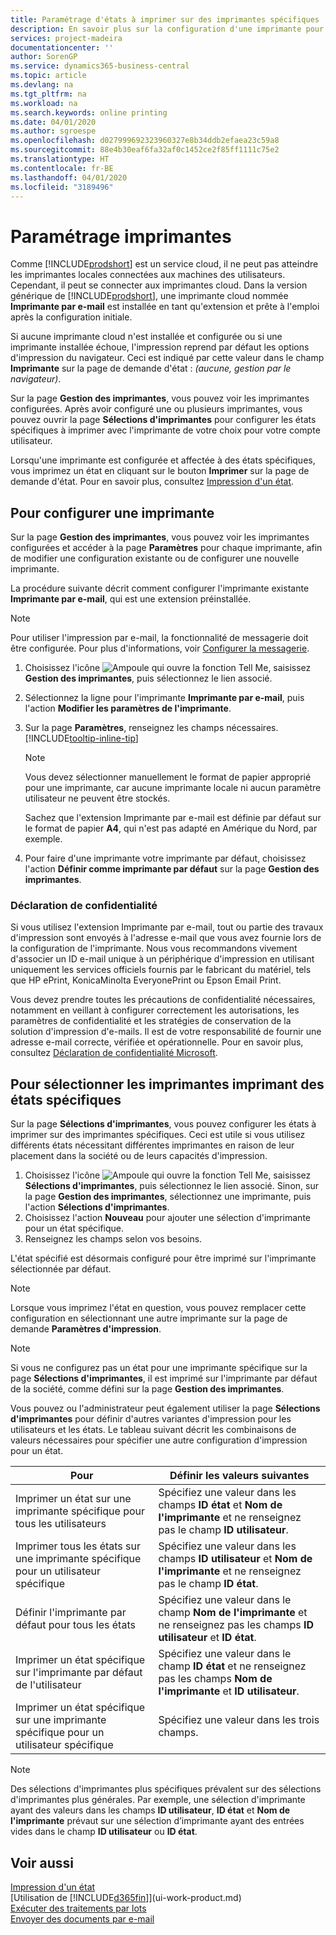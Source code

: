 ```yaml
---
title: Paramétrage d'états à imprimer sur des imprimantes spécifiques | Microsoft Docs
description: En savoir plus sur la configuration d'une imprimante pour un état et l'utilisation de la page Sélections d'imprimantes.
services: project-madeira
documentationcenter: ''
author: SorenGP
ms.service: dynamics365-business-central
ms.topic: article
ms.devlang: na
ms.tgt_pltfrm: na
ms.workload: na
ms.search.keywords: online printing
ms.date: 04/01/2020
ms.author: sgroespe
ms.openlocfilehash: d027999692323960327e8b34ddb2efaea23c59a8
ms.sourcegitcommit: 88e4b30eaf6fa32af0c1452ce2f85ff1111c75e2
ms.translationtype: HT
ms.contentlocale: fr-BE
ms.lasthandoff: 04/01/2020
ms.locfileid: "3189496"
---
```

# <a name="set-up-printers"></a>Paramétrage imprimantes
Comme [!INCLUDE[prodshort](includes/prodshort.md)] est un service cloud, il ne peut pas atteindre les imprimantes locales connectées aux machines des utilisateurs. Cependant, il peut se connecter aux imprimantes cloud. Dans la version générique de [!INCLUDE[prodshort](includes/prodshort.md)], une imprimante cloud nommée **Imprimante par e-mail** est installée en tant qu'extension et prête à l'emploi après la configuration initiale.

Si aucune imprimante cloud n'est installée et configurée ou si une imprimante installée échoue, l'impression reprend par défaut les options d'impression du navigateur. Ceci est indiqué par cette valeur dans le champ **Imprimante** sur la page de demande d'état : *(aucune, gestion par le navigateur)*.

Sur la page **Gestion des imprimantes**, vous pouvez voir les imprimantes configurées. Après avoir configuré une ou plusieurs imprimantes, vous pouvez ouvrir la page **Sélections d'imprimantes** pour configurer les états spécifiques à imprimer avec l'imprimante de votre choix pour votre compte utilisateur.

Lorsqu'une imprimante est configurée et affectée à des états spécifiques, vous imprimez un état en cliquant sur le bouton **Imprimer** sur la page de demande d'état. Pour en savoir plus, consultez [Impression d'un état](ui-work-report.md#PrintReport).

## <a name="to-set-up-a-printer"></a>Pour configurer une imprimante
Sur la page **Gestion des imprimantes**, vous pouvez voir les imprimantes configurées et accéder à la page **Paramètres** pour chaque imprimante, afin de modifier une configuration existante ou de configurer une nouvelle imprimante.

La procédure suivante décrit comment configurer l'imprimante existante **Imprimante par e-mail**, qui est une extension préinstallée.

> [!NOTE]
> Pour utiliser l'impression par e-mail, la fonctionnalité de messagerie doit être configurée. Pour plus d'informations, voir [Configurer la messagerie](admin-how-setup-email.md).

1. Choisissez l'icône ![Ampoule qui ouvre la fonction Tell Me](media/ui-search/search_small.png "Dites-moi ce que vous voulez faire"), saisissez **Gestion des imprimantes**, puis sélectionnez le lien associé.
2. Sélectionnez la ligne pour l'imprimante **Imprimante par e-mail**, puis l'action **Modifier les paramètres de l'imprimante**.
3. Sur la page **Paramètres**, renseignez les champs nécessaires. [!INCLUDE[tooltip-inline-tip](includes/tooltip-inline-tip_md.md)]

    > [!NOTE]
    > Vous devez sélectionner manuellement le format de papier approprié pour une imprimante, car aucune imprimante locale ni aucun paramètre utilisateur ne peuvent être stockés.
    >
    > Sachez que l'extension Imprimante par e-mail est définie par défaut sur le format de papier **A4**, qui n'est pas adapté en Amérique du Nord, par exemple.
4. Pour faire d'une imprimante votre imprimante par défaut, choisissez l'action **Définir comme imprimante par défaut** sur la page **Gestion des imprimantes**.

### <a name="privacy-notice"></a>Déclaration de confidentialité
Si vous utilisez l'extension Imprimante par e-mail, tout ou partie des travaux d'impression sont envoyés à l'adresse e-mail que vous avez fournie lors de la configuration de l'imprimante. Nous vous recommandons vivement d'associer un ID e-mail unique à un périphérique d'impression en utilisant uniquement les services officiels fournis par le fabricant du matériel, tels que HP ePrint, KonicaMinolta EveryonePrint ou Epson Email Print.

Vous devez prendre toutes les précautions de confidentialité nécessaires, notamment en veillant à configurer correctement les autorisations, les paramètres de confidentialité et les stratégies de conservation de la solution d'impression d'e-mails. Il est de votre responsabilité de fournir une adresse e-mail correcte, vérifiée et opérationnelle. Pour en savoir plus, consultez [Déclaration de confidentialité Microsoft](https://privacy.microsoft.com/en-us/privacystatement).

## <a name="to-select-which-printers-print-which-reports"></a>Pour sélectionner les imprimantes imprimant des états spécifiques
Sur la page **Sélections d'imprimantes**, vous pouvez configurer les états à imprimer sur des imprimantes spécifiques. Ceci est utile si vous utilisez différents états nécessitant différentes imprimantes en raison de leur placement dans la société ou de leurs capacités d'impression.

1. Choisissez l'icône ![Ampoule qui ouvre la fonction Tell Me](media/ui-search/search_small.png "Dites-moi ce que vous voulez faire"), saisissez **Sélections d'imprimantes**, puis sélectionnez le lien associé. Sinon, sur la page **Gestion des imprimantes**, sélectionnez une imprimante, puis l'action **Sélections d'imprimantes**.
2. Choisissez l'action **Nouveau** pour ajouter une sélection d'imprimante pour un état spécifique.
3. Renseignez les champs selon vos besoins.

L'état spécifié est désormais configuré pour être imprimé sur l'imprimante sélectionnée par défaut.

> [!NOTE]
> Lorsque vous imprimez l'état en question, vous pouvez remplacer cette configuration en sélectionnant une autre imprimante sur la page de demande **Paramètres d'impression**.

> [!NOTE]
> Si vous ne configurez pas un état pour une imprimante spécifique sur la page **Sélections d'imprimantes**, il est imprimé sur l'imprimante par défaut de la société, comme défini sur la page **Gestion des imprimantes**.

Vous pouvez ou l'administrateur peut également utiliser la page **Sélections d'imprimantes** pour définir d'autres variantes d'impression pour les utilisateurs et les états. Le tableau suivant décrit les combinaisons de valeurs nécessaires pour spécifier une autre configuration d'impression pour un état.

|Pour                                                 |Définir les valeurs suivantes                                             |
|---------------------------------------------------|---------------------------------------------------------------------|
|Imprimer un état sur une imprimante spécifique pour tous les utilisateurs |Spécifiez une valeur dans les champs **ID état** et **Nom de l'imprimante** et ne renseignez pas le champ **ID utilisateur**.|
|Imprimer tous les états sur une imprimante spécifique pour un utilisateur spécifique|Spécifiez une valeur dans les champs **ID utilisateur** et **Nom de l'imprimante** et ne renseignez pas le champ **ID état**.|
|Définir l'imprimante par défaut pour tous les états|Spécifiez une valeur dans le champ **Nom de l'imprimante** et ne renseignez pas les champs **ID utilisateur** et **ID état**.|
|Imprimer un état spécifique sur l'imprimante par défaut de l'utilisateur|Spécifiez une valeur dans le champ **ID état** et ne renseignez pas les champs **Nom de l'imprimante** et **ID utilisateur**.|
|Imprimer un état spécifique sur une imprimante spécifique pour un utilisateur spécifique|Spécifiez une valeur dans les trois champs.|

> [!NOTE]
> Des sélections d'imprimantes plus spécifiques prévalent sur des sélections d'imprimantes plus générales. Par exemple, une sélection d'imprimante ayant des valeurs dans les champs **ID utilisateur**, **ID état** et **Nom de l'imprimante** prévaut sur une sélection d’imprimante ayant des entrées vides dans le champ **ID utilisateur** ou **ID état**.

## <a name="see-also"></a>Voir aussi
[Impression d'un état](ui-work-report.md#PrintReport)  
[Utilisation de [!INCLUDE[d365fin](includes/d365fin_md.md)]](ui-work-product.md)  
[Exécuter des traitements par lots](ui-how-run-batch-jobs.md)  
[Envoyer des documents par e-mail](ui-how-send-documents-email.md)  
